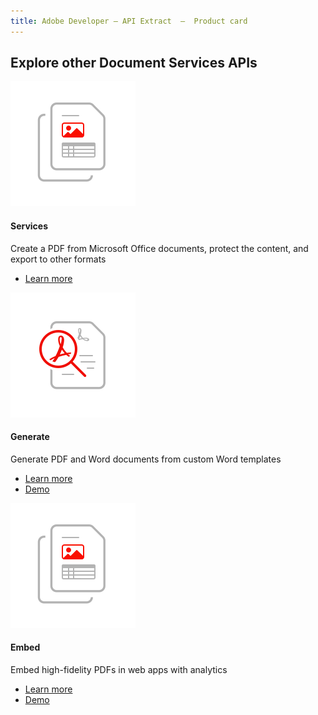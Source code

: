 ```yaml
---
title: Adobe Developer — API Extract  —  Product card
---
```


<TitleBlock slots="heading" theme="light" className='titleBlock-align-left'/>

## Explore other Document Services APIs


<ProductCard slots="icon, heading, text, buttons" theme="light" width="33%" className="product-card-compact-img product-card-compact-img-service"/>

![Services](../../images/document-structure-understanding.svg)

#### Services

Create a PDF from Microsoft Office documents, protect the content, and export to other formats

* [Learn more](/src/pages/apis/pdf-services.md)


<ProductCard slots="icon, heading, text, buttons" theme="light" width="33%" className="product-card-compact-img product-card-compact-img-service"/>

![Generate](../../images/high-fidelity.svg)

#### Generate

Generate PDF and Word documents from custom Word templates

* [Learn more](/src/pages/apis/doc-generation.md)
* [Demo](https://documentcloud.adobe.com/dc-docgen-playground/index.html#/)


<ProductCard slots="icon, heading, text, buttons" theme="light" width="33%" className="product-card-compact-img product-card-compact-img-service"/>

![Embed](../../images/document-structure-understanding.svg)

#### Embed

Embed high-fidelity PDFs in web apps with analytics

* [Learn more](/src/pages/apis/pdf-embed.md)
* [Demo](https://documentcloud.adobe.com/view-sdk-demo/index.html#/view/FULL_WINDOW/Bodea%20Brochure.pdf)